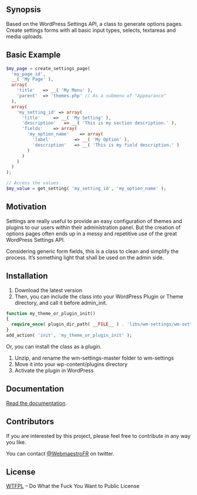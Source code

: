 ## Synopsis

Based on the WordPress Settings API, a class to generate options pages. Create settings forms with all basic input types, selects, textareas and media uploads.

## Basic Example

```php
$my_page = create_settings_page(
  'my_page_id',
  __( 'My Page' ),
  array(
    'title'   => __( 'My Menu' ),
    'parent'  => 'themes.php' // As a submenu of "Appearance"
  ),
  array(
    'my_setting_id' => array(
      'title'     => __( 'My Setting' ),
      'description'   => __( 'This is my section description.' ),
      'fields'    => array(
        'my_option_name'    => array(
          'label'         => __( 'My Option' ),
          'description'   => __( 'This is my field description.' )
        )
      )
    )
  )
);

// Access the values
$my_value = get_setting( 'my_setting_id', 'my_option_name' );
```

## Motivation

Settings are really useful to provide an easy configuration of themes and plugins to our users within their administration panel. But the creation of options pages often ends up in a messy and repetitive use of the great WordPress Settings API.

Considering generic form fields, this is a class to clean and simplify the process. It’s something light that shall be used on the admin side.

## Installation

1. Download the latest version
2. Then, you can include the class into your WordPress Plugin or Theme directory, and call it before admin_init.
  ```php
  function my_theme_or_plugin_init()
  {
    require_once( plugin_dir_path( __FILE__ ) . 'libs/wm-settings/wm-settings.php' );
  }
  add_action( 'init', 'my_theme_or_plugin_init' );
  ```
  Or, you can install the class as a plugin.
  1. Unzip, and rename the wm-settings-master folder to wm-settings
  2. Move it into your wp-content/plugins directory
  3. Activate the plugin in WordPress

## Documentation

[Read the documentation](http://webmaestro.fr/wordpress-settings-api-options-pages/#wm-settings-doc).

## Contributors

If you are interested by this project, please feel free to contribute in any way you like.

You can contact [@WebmaestroFR](https://twitter.com/WebmaestroFR) on twitter.

## License

[WTFPL](http://www.wtfpl.net/) – Do What the Fuck You Want to Public License
